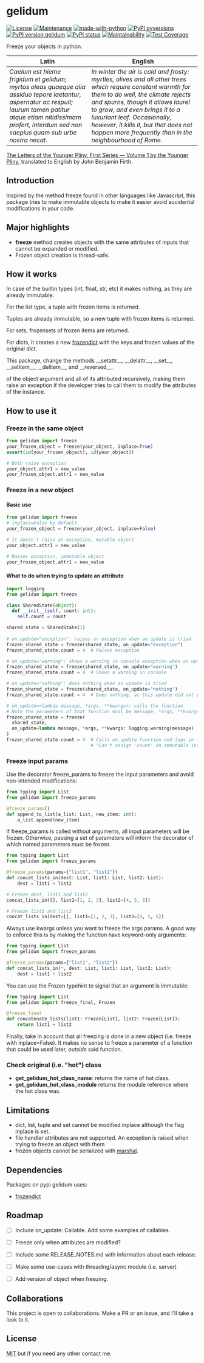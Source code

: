 # gelidum

[![License](https://img.shields.io/badge/License-MIT-blue.svg)](https://opensource.org/licenses/MIT)
[![Maintenance](https://img.shields.io/badge/Maintained%3F-yes-green.svg)](https://GitHub.com/Naereen/StrapDown.js/graphs/commit-activity)
[![made-with-python](https://img.shields.io/badge/Made%20with-Python-1f425f.svg)](https://www.python.org/)
[![PyPI pyversions](https://img.shields.io/pypi/pyversions/gelidum.svg)](https://pypi.python.org/pypi/gelidum/)
[![PyPI version gelidum](https://badge.fury.io/py/gelidum.svg)](https://pypi.python.org/pypi/gelidum/)
[![PyPI status](https://img.shields.io/pypi/status/gelidum.svg)](https://pypi.python.org/pypi/gelidum/)
[![Maintainability](https://api.codeclimate.com/v1/badges/331d7d462e578ce5733e/maintainability)](https://codeclimate.com/github/diegojromerolopez/gelidum/maintainability)
[![Test Coverage](https://api.codeclimate.com/v1/badges/331d7d462e578ce5733e/test_coverage)](https://codeclimate.com/github/diegojromerolopez/gelidum/test_coverage)

Freeze your objects in python.

| Latin | English  |
| -------------------------------------------------------- | -------------------------------------------------------- |
| *Caelum est hieme frigidum et gelidum; myrtos oleas quaeque alia assiduo tepore laetantur, aspernatur ac respuit; laurum tamen patitur atque etiam nitidissimam profert, interdum sed non saepius quam sub urbe nostra necat.* | *In winter the air is cold and frosty: myrtles, olives and all other trees which require constant warmth for them to do well, the climate rejects and spurns, though it allows laurel to grow, and even brings it to a luxuriant leaf. Occasionally, however, it kills it, but that does not happen more frequently than in the neighbourhood of Rome.* |

[The Letters of the Younger Pliny, First Series — Volume 1 by the Younger Pliny](https://www.gutenberg.org/ebooks/3234), translated to English by John Benjamin Firth.

## Introduction
Inspired by the method freeze found in other languages like Javascript,
this package tries to make immutable objects to make it easier avoid
accidental modifications in your code.

## Major highlights
- **freeze** method creates objects with the same attributes of inputs that cannot be expanded or modified.
- Frozen object creation is thread-safe.

## How it works
In case of the builtin types (int, float, str, etc) it makes nothing, as
they are already immutable.

For the list type, a tuple with frozen items is returned.

Tuples are already immutable, so a new tuple with frozen items is returned.

For sets, frozensets of frozen items are returned.

For dicts, it creates a new [frozendict](https://pypi.org/project/frozendict/)
with the keys and frozen values of the original dict.

This package, change the methods \_\_setattr\_\_, \_\_delattr\_\_, \_\_set\_\_,
\_\_setitem\_\_, \_\_delitem\_\_, and \_\_reversed\_\_.

of the object argument and all of its attributed recursively,
making them raise an exception if the developer tries to call them to modify
the attributes of the instance.

## How to use it

### Freeze in the same object
```python
from gelidum import freeze
your_frozen_object = freeze(your_object, inplace=True)
assert(id(your_frozen_object), id(your_object))

# Both raise exception
your_object.attr1 = new_value
your_frozen_object.attr1 = new_value
```

### Freeze in a new object

#### Basic use
```python
from gelidum import freeze
# inplace=False by default
your_frozen_object = freeze(your_object, inplace=False)

# It doesn't raise an exception, mutable object
your_object.attr1 = new_value

# Raises exception, immutable object
your_frozen_object.attr1 = new_value
```

#### What to do when trying to update an attribute
```python
import logging
from gelidum import freeze

class SharedState(object):
  def __init__(self, count: int):
    self.count = count

shared_state = SharedState(1)
      
# on_update="exception": raises an exception when an update is tried
frozen_shared_state = freeze(shared_state, on_update="exception")
frozen_shared_state.count = 4  # Raises exception

# on_update="warning": shows a warning in console exception when an update is tried
frozen_shared_state = freeze(shared_state, on_update="warning")
frozen_shared_state.count = 4  # Shows a warning in console

# on_update="nothing": does nothing when an update is tried
frozen_shared_state = freeze(shared_state, on_update="nothing")
frozen_shared_state.count = 4  # Does nothing, as this update did not exist

# on_update=<lambda message, *args, **kwargs>: calls the function
# Note the parameters of that function must be message, *args, **kwargs
frozen_shared_state = freeze(
  shared_state,
  on_update=lambda message, *args, **kwargs: logging.warning(message)
)
frozen_shared_state.count = 4  # Calls on_update function and logs in the warning level:
                               # "Can't assign 'count' on immutable instance" 
```


### Freeze input params
Use the decorator freeze_params to freeze the input parameters
and avoid non-intended modifications:
```python
from typing import List
from gelidum import freeze_params

@freeze_params()
def append_to_list(a_list: List, new_item: int):
    a_list.append(new_item)
```
If freeze_params is called without arguments, all input parameters will be frozen.
Otherwise, passing a set of parameters will inform the decorator of which named
parameters must be frozen.

```python
from typing import List
from gelidum import freeze_params

@freeze_params(params={"list1", "list2"})
def concat_lists_in(dest: List, list1: List, list2: List):
    dest = list1 + list2

# Freeze dest, list1 and list2
concat_lists_in([], list1=[1, 2, 3], list2=[4, 5, 6])

# Freeze list1 and list2
concat_lists_in(dest=[], list1=[1, 2, 3], list2=[4, 5, 6])
```

Always use kwargs unless you want to freeze the args params. A good way to enforce this is by making the
function have keyword-only arguments:

```python
from typing import List
from gelidum import freeze_params

@freeze_params(params={"list1", "list2"})
def concat_lists_in(*, dest: List, list1: List, list2: List):
    dest = list1 + list2
```

You can use the Frozen typehint to signal that an argument is immutable:

```python
from typing import List
from gelidum import freeze_final, Frozen

@freeze_final
def concatenate_lists(list1: Frozen[List], list2: Frozen[List]):
    return list1 + list2
```

Finally, take in account that all freezing is done in a new object (i.e. freeze with inplace=False).
It makes no sense to freeze a parameter of a function that could be used later, *outside*
said function.

### Check original (i.e. "hot") class
- **get_gelidum_hot_class_name**: returns the name of hot class.
- **get_gelidum_hot_class_module** returns the module reference where the hot class was.

## Limitations
- dict, list, tuple and set cannot be modified inplace although the flag inplace is set.
- file handler attributes are not supported. An exception is raised when trying to freeze
  an object with them
- frozen objects cannot be serialized with [marshal](https://docs.python.org/3/library/marshal.html).

## Dependencies
Packages on pypi gelidum uses:
- [frozendict](https://pypi.org/project/frozendict/)

## Roadmap
- [ ] Include on_update: Callable. Add some examples of callables.
- [ ] Freeze only when attributes are modified?
- [ ] Include some RELEASE_NOTES.md with information about
  each release.
- [ ] Make some use-cases with threading/async module (i.e. server)
- [ ] Add version of object when freezing.



## Collaborations
This project is open to collaborations. Make a PR or an issue,
and I'll take a look to it.

## License
[MIT](LICENSE) but if you need any other contact me.
